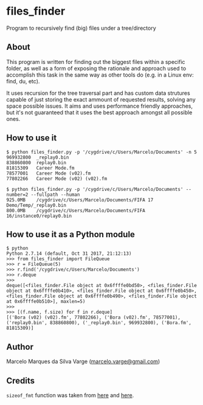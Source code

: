 # files_finder
Program to recursively find (big) files under a tree/directory

## About
This program is written for finding out the biggest files within a specific folder, as well as a form of exposing the rationale and approach used to accomplish this task in the same way as other tools do (e.g. in a Linux env: find, du, etc).

It uses recursion for the tree traversal part and has custom data strutures capable of just storing the exact ammount of requested results, solving any space possible issues. It aims and uses performance friendly approaches, but it's not guaranteed that it uses the best approach amongst all possible ones.

## How to use it
```
$ python files_finder.py -p '/cygdrive/c/Users/Marcelo/Documents' -n 5
969932800  _replay0.bin
838860800  replay0.bin
81815309   Career Mode.fm
78577001   Career Mode (v02).fm
77802266   Career Mode (v02) (v02).fm

$ python files_finder.py -p '/cygdrive/c/Users/Marcelo/Documents' --number=2 --fullpath --human
925.0MB    /cygdrive/c/Users/Marcelo/Documents/FIFA 17 Demo/Temp/_replay0.bin
800.0MB    /cygdrive/c/Users/Marcelo/Documents/FIFA 16/instance0/replay0.bin
```
## How to use it as a Python module
```
$ python
Python 2.7.14 (default, Oct 31 2017, 21:12:13)
>>> from files_finder import FileQueue
>>> r = FileQueue(5)
>>> r.find('/cygdrive/c/Users/Marcelo/Documents')
>>> r.deque
>>>
deque([<files_finder.File object at 0x6ffffe0bd50>, <files_finder.File object at 0x6ffffe0b410>, <files_finder.File object at 0x6ffffe0b450>, <files_finder.File object at 0x6ffffe0b490>, <files_finder.File object at 0x6ffffe0b510>], maxlen=5)
>>>
>>> [(f.name, f.size) for f in r.deque]
[('Bora (v02) (v02).fm', 77802266), ('Bora (v02).fm', 78577001), ('replay0.bin', 838860800), ('_replay0.bin', 969932800), ('Bora.fm', 81815309)]
```


## Author
Marcelo Marques da Silva Varge (marcelo.varge@gmail.com)

## Credits
`sizeof_fmt` function was taken from [here](https://stackoverflow.com/a/1094933/3918806) and [here](https://web.archive.org/web/20111010015624/http://blogmag.net/blog/read/38/Print_human_readable_file_size).
